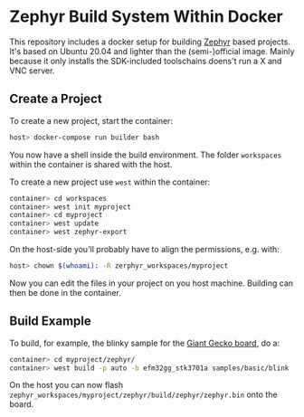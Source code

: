 # Zephyr Build System Within Docker
This repository includes a docker setup for building [Zephyr](https://github.com/zephyrproject-rtos/zephyr) based projects.
It's based on Ubuntu 20.04 and lighter than the (semi-)official image.
Mainly because it only installs the SDK-included toolschains doens't run a X and VNC server.

## Create a Project
To create a new project, start the container:

```bash
host> docker-compose run builder bash
```

You now have a shell inside the build environment. 
The folder `workspaces` within the container is shared with the host.

To create a new project use `west` within the container:

```bash
container> cd workspaces
container> west init myproject
container> cd myproject
container> west update
container> west zephyr-export
```
On the host-side you'll probably have to align the permissions, e.g. with:

```bash
host> chown $(whoami): -R zerphyr_workspaces/myproject
```

Now you can edit the files in your project on you host machine.
Building can then be done in the container.

## Build Example
To build, for example, the blinky sample for the [Giant Gecko board](https://www.silabs.com/documents/public/user-guides/ug287-stk3701.pdf), do a:

```bash
container> cd myproject/zephyr/
container> west build -p auto -b efm32gg_stk3701a samples/basic/blink
```

On the host you can now flash `zephyr_workspaces/myproject/zephyr/build/zephyr/zephyr.bin` onto the board.
